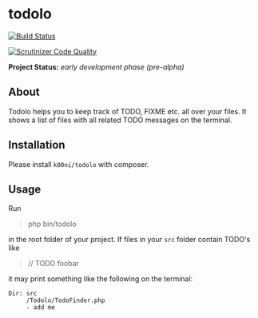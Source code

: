 # todolo

[![Build Status](https://travis-ci.com/k00ni/todolo.svg?branch=master)](https://travis-ci.com/k00ni/todolo)

[![Scrutinizer Code Quality](https://scrutinizer-ci.com/g/k00ni/todolo/badges/quality-score.png?b=master)](https://scrutinizer-ci.com/g/k00ni/todolo/?branch=master)

**Project Status:** *early development phase (pre-alpha)*

## About

Todolo helps you to keep track of TODO, FIXME etc. all over your files.
It shows a list of files with all related TODO messages on the terminal.

## Installation

Please install `k00ni/todolo` with composer.

## Usage

Run

> php bin/todolo

in the root folder of your project. If files in your `src` folder contain TODO's like

> // TODO foobar

it may print something like the following on the terminal:

```
Dir: src
     /Todolo/TodoFinder.php
     - add me
```
